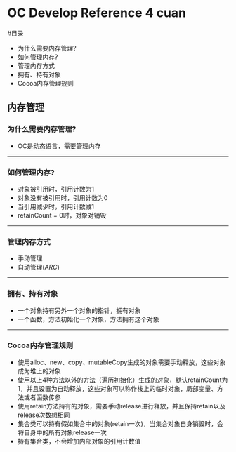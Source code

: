 # OC Develop Reference 4 cuan


#目录

- 为什么需要内存管理?
- 如何管理内存?
- 管理内存方式
- 拥有、持有对象
- Cocoa内存管理规则

## 内存管理  

### 为什么需要内存管理?

- OC是动态语言，需要管理内存

- - -  

### 如何管理内存?

- 对象被引用时，引用计数为1
- 对象没有被引用时，引用计数为0
- 当引用减少时，引用计数减1
- retainCount = 0时，对象对销毁 

- - -   

### 管理内存方式
  
- 手动管理
- 自动管理(*ARC*)

- - -  

### 拥有、持有对象
	
- 一个对象持有另外一个对象的指针，拥有对象
- 一个函数，方法初始化一个对象，方法拥有这个对象

- - -

### Cocoa内存管理规则

- 使用alloc、new、copy、mutableCopy生成的对象需要手动释放，这些对象成为堆上的对象
- 使用以上4种方法以外的方法（遍历初始化）生成的对象，默认retainCount为1，并且设置为自动释放，这些对象可以称作栈上的临时对象，局部变量、方法或者函数传参
- 使用retain方法持有的对象，需要手动release进行释放，并且保持retain以及release次数想相同
- 集合类可以持有假如集合中的对象(retain一次)，当集合对象自身销毁时，会将自身中的所有对象release一次
- 持有集合类，不会增加内部对象的引用计数值





























